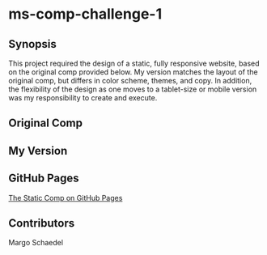 # ms-comp-challenge-1
## Synopsis
This project required the design of a static, fully responsive website, based on the original comp provided below. My version matches the layout of the original comp, but differs in color scheme, themes, and copy. In addition, the flexibility of the design as one moves to a tablet-size or mobile version was my responsibility to create and execute.

## Original Comp

## My Version

## GitHub Pages
[The Static Comp on GitHub Pages](https://mschae16.github.io/ms-comp-challenge-1/)
## Contributors
Margo Schaedel

